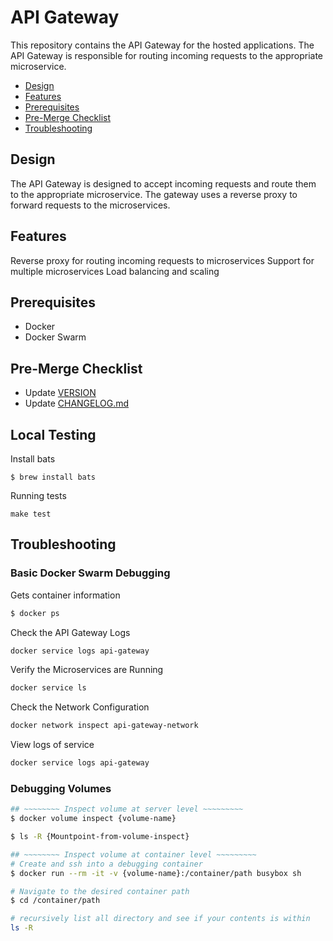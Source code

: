 # API Gateway

This repository contains the API Gateway for the hosted applications. The API Gateway is responsible for routing incoming requests to the appropriate microservice.


* [Design](#design)
* [Features](#features)
* [Prerequisites](#prerequisites)
* [Pre-Merge Checklist](#pre-merge-checklist)
* [Troubleshooting](#troubleshooting)


## Design
The API Gateway is designed to accept incoming requests and route them to the appropriate microservice. The gateway uses a reverse proxy to forward requests to the microservices.


## Features
Reverse proxy for routing incoming requests to microservices
Support for multiple microservices
Load balancing and scaling


## Prerequisites
* Docker
* Docker Swarm

## Pre-Merge Checklist
* Update [VERSION](./VERSION)
* Update [CHANGELOG.md](./CHANGELOG.md)


## Local Testing
Install bats
```
$ brew install bats
```

Running tests
```
make test
```

## Troubleshooting

### Basic Docker Swarm Debugging
Gets container information
```bash
$ docker ps
```

Check the API Gateway Logs
```bash
docker service logs api-gateway
```

Verify the Microservices are Running
```bash
docker service ls
```

Check the Network Configuration
```bash
docker network inspect api-gateway-network
```

View logs of service
```bash
docker service logs api-gateway
```


### Debugging Volumes
```bash
## ~~~~~~~~ Inspect volume at server level ~~~~~~~~~
$ docker volume inspect {volume-name}

$ ls -R {Mountpoint-from-volume-inspect}

## ~~~~~~~~ Inspect volume at container level ~~~~~~~~~
# Create and ssh into a debugging container
$ docker run --rm -it -v {volume-name}:/container/path busybox sh

# Navigate to the desired container path
$ cd /container/path

# recursively list all directory and see if your contents is within
ls -R
```